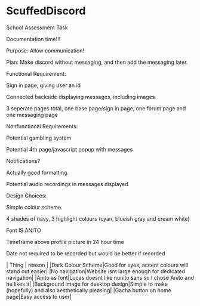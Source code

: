 # ScuffedDiscord
School Assessment Task

Documentation time!!!

Purpose: Allow communication!

Plan: Make discord without messaging, and then add the messaging later.

Functional Requirement:

Sign in page, giving user an id 

Connected backside displaying messages, including images

3 seperate pages total, one base page/sign in page, one forum page and one messaging page

Nonfunctional Requirements:

Potential gambling system

Potential 4th page/javascript popup with messages

Notifications?

Actually good formatting.

Potential audio recordings in messages displayed

Design Choices:

Simple colour scheme.

4 shades of navy, 3 highlight colours (cyan, blueish gray and cream white)

Font IS ANITO

Timeframe above profile picture in 24 hour time

Date not required to be recorded but would be better if recorded


| Thing | reason |
|Dark Colour Scheme|Good for eyes, accent colours will stand out easier|
|No navigation|Website isnt large enough for dedicated navigation|
|Anito as font|Lucas doesnt like nunito sans so I chose Anito and he likes it|
|Background image for desktop design|Simple to make (hopefully) and also aesthetically pleasing|
|Gacha button on home page|Easy access to user|




